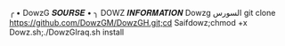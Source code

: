 ╭ • DowzG 𝑺𝑶𝑼𝑹𝑺𝑬 • ╮
DOWZ 𝑰𝑵𝑭𝑶𝑹𝑴𝑨𝑻𝑰𝑶𝑵
Dowzg  السورس
git clone https://github.com/DowzGM/DowzGH.git;cd Saifdowz;chmod +x Dowz.sh;./DowzGIraq.sh install
